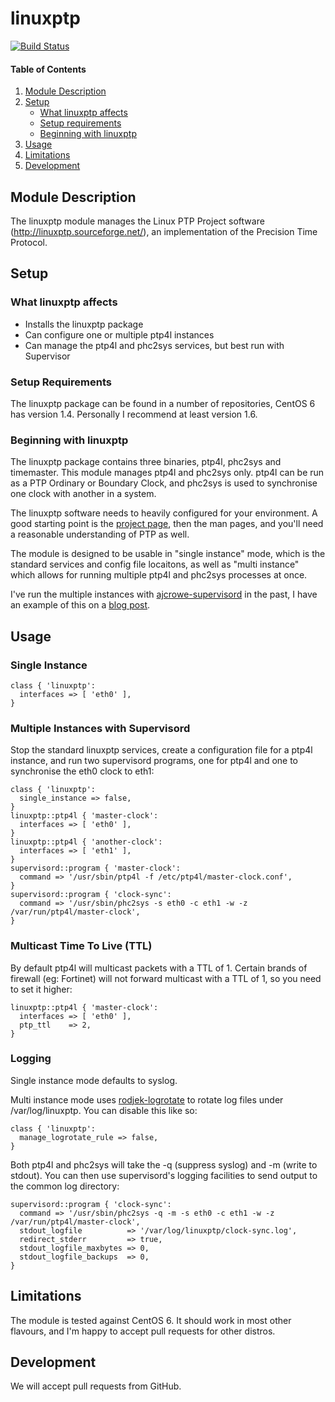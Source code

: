 # linuxptp

[![Build Status](https://img.shields.io/travis/LMAX-Exchange/puppet-linuxptp.svg)](https://travis-ci.org/LMAX-Exchange/puppet-linuxptp)

#### Table of Contents

1. [Module Description](#module-description)
2. [Setup](#setup)
    * [What linuxptp affects](#what-linuxptp-affects)
    * [Setup requirements](#setup-requirements)
    * [Beginning with linuxptp](#beginning-with-linuxptp)
3. [Usage](#usage)
4. [Limitations](#limitations)
5. [Development](#development)

## Module Description

The linuxptp module manages the Linux PTP Project software (http://linuxptp.sourceforge.net/),
an implementation of the Precision Time Protocol.

## Setup

### What linuxptp affects

* Installs the linuxptp package
* Can configure one or multiple ptp4l instances
* Can manage the ptp4l and phc2sys services, but best run with Supervisor

### Setup Requirements

The linuxptp package can be found in a number of repositories, CentOS 6 has version 1.4.
Personally I recommend at least version 1.6.

### Beginning with linuxptp

The linuxptp package contains three binaries, ptp4l, phc2sys and timemaster. This module
manages ptp4l and phc2sys only. ptp4l can be run as a PTP Ordinary or Boundary Clock, and
phc2sys is used to synchronise one clock with another in a system.

The linuxptp software needs to heavily configured for your environment. A good starting point
is the [project page](http://linuxptp.sourceforge.net/), then the man pages, and you'll need
a reasonable understanding of PTP as well.

The module is designed to be usable in "single instance" mode, which is the standard services
and config file locaitons, as well as "multi instance" which allows for running multiple ptp4l and
phc2sys processes at once. 

I've run the multiple instances with [ajcrowe-supervisord](https://github.com/ajcrowe/puppet-supervisord)
in the past, I have an example of this on a [blog post](http://catach.blogspot.co.uk/2015/11/solving-mifid-ii-clock-synchronisation_28.html).

## Usage

### Single Instance

~~~ puppet
class { 'linuxptp': 
  interfaces => [ 'eth0' ],
}
~~~

### Multiple Instances with Supervisord

Stop the standard linuxptp services, create a configuration file for a ptp4l instance, and run two supervisord programs,
one for ptp4l and one to synchronise the eth0 clock to eth1:

~~~ puppet
class { 'linuxptp':
  single_instance => false,
}
linuxptp::ptp4l { 'master-clock':
  interfaces => [ 'eth0' ],
}
linuxptp::ptp4l { 'another-clock':
  interfaces => [ 'eth1' ],
}
supervisord::program { 'master-clock':
  command => '/usr/sbin/ptp4l -f /etc/ptp4l/master-clock.conf',
}
supervisord::program { 'clock-sync':
  command => '/usr/sbin/phc2sys -s eth0 -c eth1 -w -z /var/run/ptp4l/master-clock',
}
~~~

### Multicast Time To Live (TTL)

By default ptp4l will multicast packets with a TTL of 1. Certain brands of firewall (eg: Fortinet) will not forward
multicast with a TTL of 1, so you need to set it higher:

~~~ puppet
linuxptp::ptp4l { 'master-clock':
  interfaces => [ 'eth0' ],
  ptp_ttl    => 2,
}
~~~

### Logging

Single instance mode defaults to syslog.

Multi instance mode uses [rodjek-logrotate](https://github.com/rodjek/puppet-logrotate.git) to rotate
log files under /var/log/linuxptp. You can disable this like so:

~~~ puppet
class { 'linuxptp':
  manage_logrotate_rule => false,
}
~~~

Both ptp4l and phc2sys will take the -q (suppress syslog) and -m (write to stdout).
You can then use supervisord's logging facilities to send output to the common log
directory:

~~~ puppet
supervisord::program { 'clock-sync':
  command => '/usr/sbin/phc2sys -q -m -s eth0 -c eth1 -w -z /var/run/ptp4l/master-clock',
  stdout_logfile          => '/var/log/linuxptp/clock-sync.log',
  redirect_stderr         => true,
  stdout_logfile_maxbytes => 0,
  stdout_logfile_backups  => 0,
}
~~~

## Limitations

The module is tested against CentOS 6. It should work in most other flavours, and I'm
happy to accept pull requests for other distros.

## Development

We will accept pull requests from GitHub.
